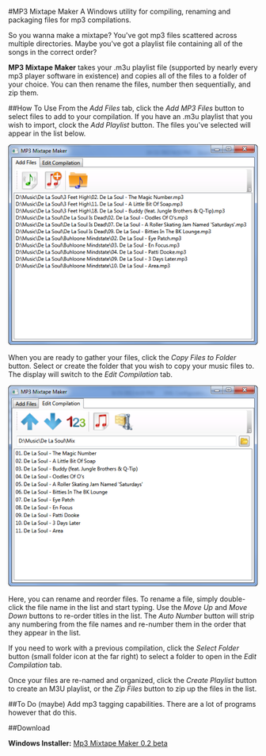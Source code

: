 #MP3 Mixtape Maker
A Windows utility for compiling, renaming and packaging files for mp3 compilations.

So you wanna make a mixtape? You've got mp3 files scattered across multiple directories. Maybe you've got a playlist file containing all of the songs in the correct order? 

**MP3 Mixtape Maker** takes your .m3u playlist file (supported by nearly every mp3 player software in existence) and copies all of the files to a folder of your choice. You can then rename the files, number then sequentially, and zip them.

##How To Use
From the *Add Files* tab, click the *Add MP3 Files* button to select files to add to your compilation. If you have an .m3u playlist that you wish to import, clock the *Add Playlist* button. The files you've selected will appear in the list below.

![Add Files tab](https://github.com/fuzzbomb7/mp3-mixtape-maker/blob/master/Binaries/mixtape-add.png)

When you are ready to gather your files, click the *Copy Files to Folder* button. Select or create the folder that you wish to copy your music files to. The display will switch to the *Edit Compilation* tab.

![Edit Compilation tab](https://github.com/fuzzbomb7/mp3-mixtape-maker/blob/master/Binaries/mixtape-compilation.png)

Here, you can rename and reorder files. To rename a file, simply double-click the file name in the list and start typing. Use the *Move Up* and *Move Down* buttons to re-order titles in the list. The *Auto Number* button will strip any numbering from the file names and re-number them in the order that they appear in the list.

If you need to work with a previous compilation, click the *Select Folder* button (small folder icon at the far right) to select a folder to open in the *Edit Compilation* tab. 

Once your files are re-named and organized, click the *Create Playlist* button to create an M3U playlist, or the *Zip Files* button to zip up the files in the list. 

##To Do (maybe)
Add mp3 tagging capabilities. There are a lot of programs however that do this.

##Download

**Windows Installer:** [Mp3 Mixtape Maker 0.2 beta](http://andrew.inmyroom.org/mixtapemaker.msi)

